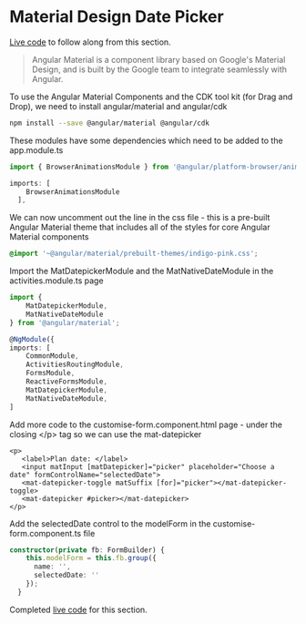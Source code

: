 # Material Design Date Picker

[Live code](https://stackblitz.com/edit/s8-subscribe-unsubscribe-ondestroy) to follow along from this section.

> Angular Material is a component library based on Google's Material Design, and is built by the Google team to integrate seamlessly with Angular.

To use the Angular Material Components and the CDK tool kit \(for Drag and Drop\), we need to install angular/material and angular/cdk

```bash
npm install --save @angular/material @angular/cdk
```

These modules have some dependencies which need to be added to the app.module.ts

```typescript
import { BrowserAnimationsModule } from '@angular/platform-browser/animations';

imports: [
    BrowserAnimationsModule
  ],
```

We can now uncomment out the line in the css file - this is a pre-built Angular Material theme that includes all of the styles for core Angular Material components

```css
@import '~@angular/material/prebuilt-themes/indigo-pink.css';
```

Import the MatDatepickerModule and the MatNativeDateModule in the activities.module.ts page

```typescript
import {
    MatDatepickerModule,
    MatNativeDateModule
} from '@angular/material';

@NgModule({
imports: [
    CommonModule,
    ActivitiesRoutingModule,
    FormsModule,
    ReactiveFormsModule,
    MatDatepickerModule,
    MatNativeDateModule,
]
```

Add more code to the customise-form.component.html page - under the closing &lt;/p&gt; tag so we can use the mat-datepicker

```markup
<p>
   <label>Plan date: </label>
   <input matInput [matDatepicker]="picker" placeholder="Choose a date" formControlName="selectedDate">
   <mat-datepicker-toggle matSuffix [for]="picker"></mat-datepicker-toggle>
   <mat-datepicker #picker></mat-datepicker>
</p>
```

Add the selectedDate control to the modelForm in the customise-form.component.ts file

```typescript
constructor(private fb: FormBuilder) {
    this.modelForm = this.fb.group({
      name: '',
      selectedDate: ''
    });
  }
```

Completed [live code](https://stackblitz.com/edit/s9-material-design-date-picker) for this section.

